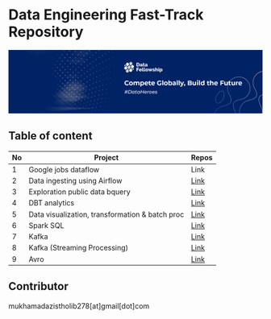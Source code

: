 # Data Engineering Fast-Track Repository
![img](assets/Banner-LinkedIn.jpg)

## Table of content

|   No  |       Project                 |     Repos    |
| ----- |   -----------                 | -----------  |
|   1   | Google jobs dataflow          | Link         |
|   2   | Data ingesting using Airflow  | [Link](https://github.com/mukhamadazistholib/gcp-airflow)        |
|   3   | Exploration public data bquery| [Link](https://github.com/mukhamadazistholib/exploration-public-bquery)        |
|   4   | DBT analytics                 | [Link](https://github.com/mukhamadazistholib/dbt-analytics)       |
|   5   | Data visualization, transformation & batch proc   | [Link](https://github.com/mukhamadazistholib/data-engineering/tree/main/data%20visualization)        |
|   6   | Spark SQL                     | [Link](https://github.com/mukhamadazistholib/data-engineering/tree/main/spark%20sql)        |
|   7   | Kafka                         | [Link](https://github.com/mukhamadazistholib/data-engineering/tree/main/kafka)        |
|   8   | Kafka (Streaming Processing)  | [Link](https://github.com/mukhamadazistholib/data-engineering/tree/main/kafka%20(streaming%20processing))        |
|   9   | Avro                          | [Link](#)        |



## Contributor
mukhamadazistholib278[at]gmail[dot]com
